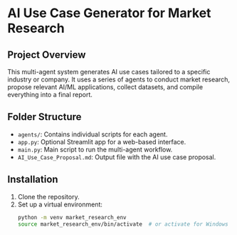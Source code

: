 # AI Use Case Generator for Market Research

## Project Overview
This multi-agent system generates AI use cases tailored to a specific industry or company. It uses a series of agents to conduct market research, propose relevant AI/ML applications, collect datasets, and compile everything into a final report.

## Folder Structure
- `agents/`: Contains individual scripts for each agent.
- `app.py`: Optional Streamlit app for a web-based interface.
- `main.py`: Main script to run the multi-agent workflow.
- `AI_Use_Case_Proposal.md`: Output file with the AI use case proposal.

## Installation
1. Clone the repository.
2. Set up a virtual environment:
   ```bash
   python -m venv market_research_env
   source market_research_env/bin/activate  # or activate for Windows
